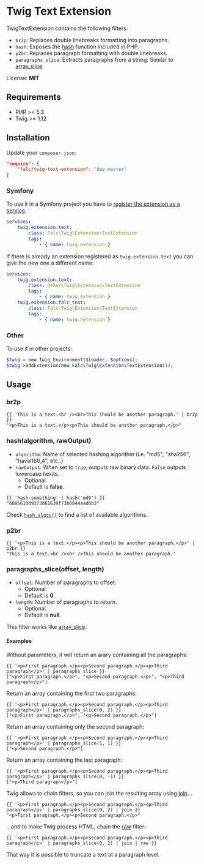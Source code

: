 # Twig Text Extension

TwigTextExtension contains the following filters:

* `br2p`: Replaces double linebreaks formatting into paragraphs.
* `hash`: Exposes the [hash](http://www.php.net/manual/en/function.hash.php) function included in PHP.
* `p2br`: Replaces paragraph formatting with double linebreaks.
* `paragraphs_slice`: Extracts paragraphs from a string. Similar to [array_slice](http://www.php.net/manual/en/function.array-slice.php).

License: **MIT**

## Requirements

* PHP >= 5.3
* Twig >= 1.12

## Installation

Update your `composer.json`:

```json
"require": {
    "falc/twig-text-extension": "dev-master"
}
```

### Symfony

To use it in a Symfony project you have to [register the extension as a service](http://symfony.com/doc/current/cookbook/templating/twig_extension.html#register-an-extension-as-a-service).

```yaml
services:
    twig.extension.text:
        class: Falc\Twig\Extension\TextExtension
        tags:
            - { name: twig.extension }
```

If there is already an extension registered as `twig.extension.text` you can give the new one a different name:

```yaml
services:
    twig.extension.text:
        class: Other\Twig\Extension\TextExtension
        tags:
            - { name: twig.extension }
    twig.extension.falc_text:
        class: Falc\Twig\Extension\TextExtension
        tags:
            - { name: twig.extension }
```

### Other

To use it in other projects:

```php
$twig = new Twig_Environment($loader, $options);
$twig->addExtension(new Falc\Twig\Extension\TextExtension());
```

## Usage

### br2p

```
{{ 'This is a text.<br /><br>This should be another paragraph.' | br2p }}
"<p>This is a text.</p><p>This should be another paragraph.</p>"
```

### hash(algorithm, rawOutput)

* `algorithm`: Name of selected hashing algorithm (i.e. "md5", "sha256", "haval160,4", etc..)
* `rawOutput`: When set to `true`, outputs raw binary data. `False` outputs lowercase hexits.
  * Optional.
  * Default is **false**.

```
{{ 'hash-something' | hash('md5') }}
"6885610d9373d81639f73b6844aad6b3"
```

Check [`hash_algos()`](http://www.php.net/manual/en/function.hash-algos.php) to find a list of available algorithms.

### p2br

```
{{ '<p>This is a text.</p><p>This should be another paragraph.</p>' | p2br }}
"This is a text.<br /><br />This should be another paragraph."
```

### paragraphs_slice(offset, length)

* `offset`: Number of paragraphs to offset.
  * Optional.
  * Default is **0**.
* `length`: Number of paragraphs to return.
  * Optional.
  * Default is **null**.

This filter works like [array_slice](http://www.php.net/manual/en/function.array-slice.php).

#### Examples

Without parameters, it will return an arary containing all the paragraphs:

```
{{ '<p>First paragraph.</p><p>Second paragraph.</p><p>Third paragraph</p>' | paragraphs_slice }}
["<p>First paragraph.</p>", "<p>Second paragraph.</p>", "<p>Third paragraph</p>"]
```

Return an array containing the first two paragraphs:

```
{{ '<p>First paragraph.</p><p>Second paragraph.</p><p>Third paragraph</p>' | paragraphs_slice(0, 2) }}
["<p>First paragraph.</p>", "<p>Second paragraph.</p>"]
```

Return an array containing only the second paragraph:

```
{{ '<p>First paragraph.</p><p>Second paragraph.</p><p>Third paragraph</p>' | paragraphs_slice(1, 1) }}
["<p>Second paragraph.</p>"]
```

Return an array containing the last paragraph:

```
{{ '<p>First paragraph.</p><p>Second paragraph.</p><p>Third paragraph</p>' | paragraphs_slice(0, -1) }}
["<p>Third paragraph</p>"]
```

Twig allows to chain filters, so you can join the resulting array using [join](http://twig.sensiolabs.org/doc/filters/join.html)...

```
{{ '<p>First paragraph.</p><p>Second paragraph.</p><p>Third paragraph</p>' | paragraphs_slice(0, 2) | join }}
"<p>First paragraph.</p><p>Second paragraph.</p>"
```

...and to make Twig process HTML, chain the [raw](http://twig.sensiolabs.org/doc/filters/raw.html) filter:

```
{{ '<p>First paragraph.</p><p>Second paragraph.</p><p>Third paragraph</p>' | paragraphs_slice(0, 2) | join | raw }}
```

That way it is possible to truncate a text at a paragraph level.
